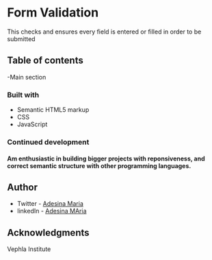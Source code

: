
# Form Validation

This checks and ensures every field is entered or filled in order to be submitted

## Table of contents
  -Main section

### Built with

- Semantic HTML5 markup
- CSS 
- JavaScript

### Continued development

#### Am enthusiastic in building bigger projects with reponsiveness, and correct semantic structure with other programming languages.

## Author

- Twitter - [Adesina Maria](https://x.com/Omolomar?t=hhudE)
- linkedIn - [Adesina MAria](https://www.linkedin.com/in/maria-adesina-04291223a)

## Acknowledgments

Vephla Institute
